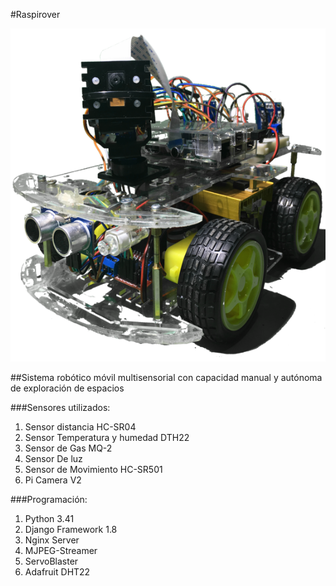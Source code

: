 #Raspirover

![](https://github.com/erhnam/Raspirover/blob/master/media/raspirover.png)


##Sistema robótico móvil multisensorial con capacidad manual y autónoma de exploración de espacios

###Sensores utilizados:

1. Sensor distancia HC-SR04
2. Sensor Temperatura y humedad DTH22
3. Sensor de Gas MQ-2
4. Sensor De luz 
5. Sensor de Movimiento HC-SR501
6. Pi Camera V2

###Programación:

1. Python 3.41
2. Django Framework 1.8
3. Nginx Server   
4. MJPEG-Streamer
5. ServoBlaster
6. Adafruit DHT22
